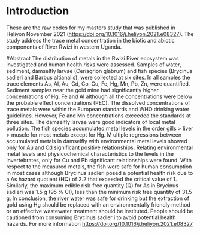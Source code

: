 # Introduction
These are the raw codes for my masters study that was published in Heliyon November 2021 (https://doi.org/10.1016/j.heliyon.2021.e08327). 
The study address the trace metal concentration in the biotic and abiotic components of River Rwizi in western Uganda.

#Abstract
The distribution of metals in the Rwizi River ecosystem was investigated and human health risks were assessed. 
Samples of water, sediment, damselfly larvae (Ceriagrion glabrum) and fish species (Brycinus sadleri and Barbus altianalis),
were collected at six sites. In all samples the trace elements As, Al, Au, Cd, Co, Cu, Fe, Hg, Mn, Pb, Zn, were quantified. 
Sediment samples near the gold mine had significantly higher concentrations of Hg, Fe and Al although all the concentrations 
were below the probable effect concentrations (PEC). The dissolved concentrations of trace metals were within the European 
standards and WHO drinking water guidelines. However, Fe and Mn concentrations exceeded the standards at three sites. 
The damselfly larvae were good indicators of local metal pollution. 
The fish species accumulated metal levels in the order gills > liver > muscle for most metals except for Hg. M
ultiple regressions between accumulated metals in damselfly with environmental metal levels showed only 
for Au and Cd significant positive relationships. Relating environmental metal levels and 
physicochemical characteristics to the levels in the invertebrates, only for Cu and Pb 
significant relationships were found. With respect to the measured metals, the fish were safe 
for human consumption in most cases although Brycinus sadleri posed a potential health risk due 
to a As hazard quotient (HQ) of 2.2 that exceeded the critical value of 1. 
Similarly, the maximum edible risk-free quantity (Q) for As in Brycinus sadleri was 1.5 g (95 % CI), 
less than the minimum risk free quantity of 31.5 g. In conclusion, the river water was safe for drinking 
but the extraction of gold using Hg should be replaced with an environmentally friendly method
or an effective wastewater treatment should be instituted. People should be cautioned from 
consuming Brycinus sadler i to avoid potential health hazards. For more information https://doi.org/10.1016/j.heliyon.2021.e08327
